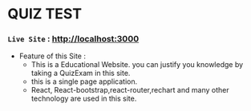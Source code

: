 # QUIZ TEST

### `Live Site` : [http://localhost:3000](http://localhost:3000)
* Feature of this Site :
   * This is a Educational Website. you can justify you knowledge by taking a QuizExam in this site.
   * this is a single page application.
   * React, React-bootstrap,react-router,rechart and many other technology are used in this site.
   

